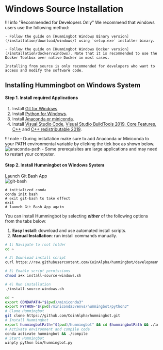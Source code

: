 # Windows Source Installation

!!! info "Recommended for Developers Only"
    We recommend that windows users use the following method:

    - Follow the guide on [Hummingbot Windows Binary version](/installation/download/windows/) using `setup.exe` installer binary.

    - Follow the guide on [Hummingbot Windows Docker version](/installation/docker/windows). Note that it is recommended to use the Docker Toolbox over native Docker in most cases.

    Installing from source is only recommended for developers who want to access and modify the software code. 


## Installing Hummingbot on Windows System

#### Step 1. Install required Applications
1. Install [Git for Windows](https://git-scm.com/download/win).
2. Install [Python for Windows](https://www.python.org/downloads/windows/).
3. Install [Anaconda or miniconda](https://docs.conda.io/projects/conda/en/latest/user-guide/install/windows.html).
4. Install [Visual Studio Code](https://code.visualstudio.com/download), [Visual Studio BuildTools 2019, Core Features, C++](https://visualstudio.microsoft.com/thank-you-downloading-visual-studio/?sku=BuildTools&rel=16) and [C++ redistributable 2019](https://aka.ms/vs/16/release/VC_redist.x64.exe).

!!! note
    - During installation make sure to add Anaconda or Miniconda to your PATH environmental variable by clicking the tick box as shown below.
    ![anaconda-path](/assets/img/anaconda-path.png)
    - Some prerequisites are large applications and may need to restart your computer.

#### Step 2. Install Hummingbot on Windows System

Launch Git Bash App<br />
![git-bash](/assets/img/git-bash.png)

```
# initialized conda
conda init bash
# exit git-bash to take effect
exit
# launch Git Bash App again
```

You can install Hummingbot by selecting ***either*** of the following options from the tabs below:

1. **Easy Install**: download and use automated install scripts.
2. **Manual Installation**: run install commands manually.

```bash tab="Option 1: Easy Install"
# 1) Navigate to root folder
cd ~

# 2) Download install script
curl https://raw.githubusercontent.com/CoinAlpha/hummingbot/development/installation/install-from-source/install-source-windows.sh -o install-source-windows.sh

# 3) Enable script permissions
chmod a+x install-source-windows.sh

# 4) Run installation
./install-source-windows.sh
```

```bash tab="Option 2: Manual Installation"
cd ~
export CONDAPATH="$(pwd)/miniconda3"
export PYTHON="$(pwd)/miniconda3/envs/hummingbot/python3"
# Clone Hummingbot
git clone https://github.com/CoinAlpha/hummingbot.git
# Install Hummingbot
export hummingbotPath="$(pwd)/hummingbot" && cd $hummingbotPath && ./install
# Activate environment and compile code
conda activate hummingbot && ./compile
# Start Hummingbot
winpty python bin/hummingbot.py
```

